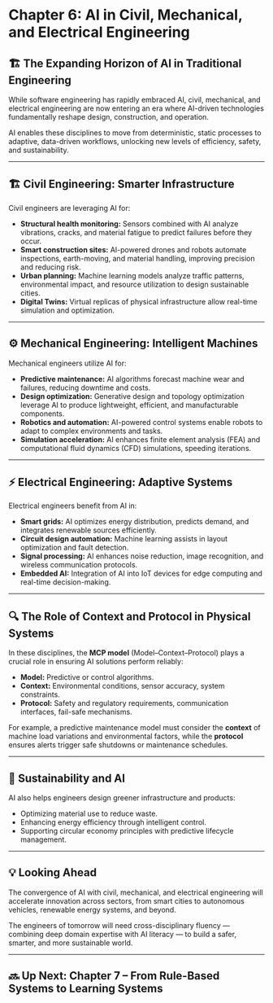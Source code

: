# Chapter 6: AI in Civil, Mechanical, and Electrical Engineering

## 🏗️ The Expanding Horizon of AI in Traditional Engineering

While software engineering has rapidly embraced AI, civil, mechanical, and electrical engineering are now entering an era where AI-driven technologies fundamentally reshape design, construction, and operation.

AI enables these disciplines to move from deterministic, static processes to adaptive, data-driven workflows, unlocking new levels of efficiency, safety, and sustainability.

---

## 🏗️ Civil Engineering: Smarter Infrastructure

Civil engineers are leveraging AI for:

- **Structural health monitoring:** Sensors combined with AI analyze vibrations, cracks, and material fatigue to predict failures before they occur.
- **Smart construction sites:** AI-powered drones and robots automate inspections, earth-moving, and material handling, improving precision and reducing risk.
- **Urban planning:** Machine learning models analyze traffic patterns, environmental impact, and resource utilization to design sustainable cities.
- **Digital Twins:** Virtual replicas of physical infrastructure allow real-time simulation and optimization.

---

## ⚙️ Mechanical Engineering: Intelligent Machines

Mechanical engineers utilize AI for:

- **Predictive maintenance:** AI algorithms forecast machine wear and failures, reducing downtime and costs.
- **Design optimization:** Generative design and topology optimization leverage AI to produce lightweight, efficient, and manufacturable components.
- **Robotics and automation:** AI-powered control systems enable robots to adapt to complex environments and tasks.
- **Simulation acceleration:** AI enhances finite element analysis (FEA) and computational fluid dynamics (CFD) simulations, speeding iterations.

---

## ⚡ Electrical Engineering: Adaptive Systems

Electrical engineers benefit from AI in:

- **Smart grids:** AI optimizes energy distribution, predicts demand, and integrates renewable sources efficiently.
- **Circuit design automation:** Machine learning assists in layout optimization and fault detection.
- **Signal processing:** AI enhances noise reduction, image recognition, and wireless communication protocols.
- **Embedded AI:** Integration of AI into IoT devices for edge computing and real-time decision-making.

---

## 🔍 The Role of Context and Protocol in Physical Systems

In these disciplines, the **MCP model** (Model–Context–Protocol) plays a crucial role in ensuring AI solutions perform reliably:

- **Model:** Predictive or control algorithms.
- **Context:** Environmental conditions, sensor accuracy, system constraints.
- **Protocol:** Safety and regulatory requirements, communication interfaces, fail-safe mechanisms.

For example, a predictive maintenance model must consider the **context** of machine load variations and environmental factors, while the **protocol** ensures alerts trigger safe shutdowns or maintenance schedules.

---

## 🌱 Sustainability and AI

AI also helps engineers design greener infrastructure and products:

- Optimizing material use to reduce waste.
- Enhancing energy efficiency through intelligent control.
- Supporting circular economy principles with predictive lifecycle management.

---

## 💡 Looking Ahead

The convergence of AI with civil, mechanical, and electrical engineering will accelerate innovation across sectors, from smart cities to autonomous vehicles, renewable energy systems, and beyond.

The engineers of tomorrow will need cross-disciplinary fluency — combining deep domain expertise with AI literacy — to build a safer, smarter, and more sustainable world.

---

## 🔜 Up Next: Chapter 7 – From Rule-Based Systems to Learning Systems
